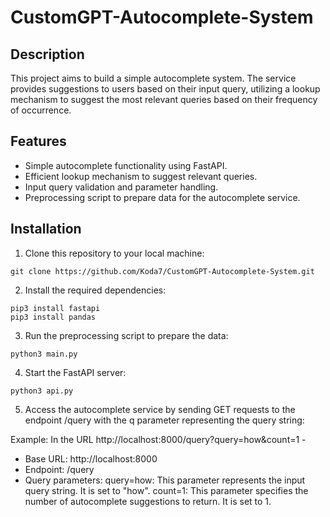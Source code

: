 # CustomGPT-Autocomplete-System

## Description
This project aims to build a simple autocomplete system. The service provides suggestions to users based on their input query, utilizing a lookup mechanism to suggest the most relevant queries based on their frequency of occurrence.

## Features
- Simple autocomplete functionality using FastAPI.
- Efficient lookup mechanism to suggest relevant queries.
- Input query validation and parameter handling.
- Preprocessing script to prepare data for the autocomplete service.

## Installation
1. Clone this repository to your local machine: 
```
git clone https://github.com/Koda7/CustomGPT-Autocomplete-System.git
```

2. Install the required dependencies:
```
pip3 install fastapi
pip3 install pandas
```

3. Run the preprocessing script to prepare the data:
```
python3 main.py
```

4. Start the FastAPI server:
```
python3 api.py
```

5. Access the autocomplete service by sending GET requests to the endpoint /query with the q parameter representing the query string:

Example: In the URL http://localhost:8000/query?query=how&count=1 -
- Base URL: http://localhost:8000
- Endpoint: /query
- Query parameters:
query=how: This parameter represents the input query string. It is set to "how".
count=1: This parameter specifies the number of autocomplete suggestions to return. It is set to 1.





